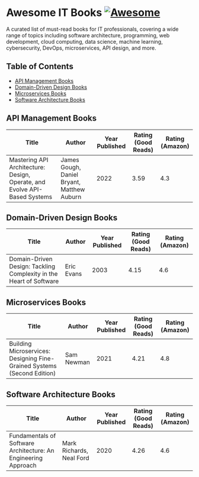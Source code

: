 # Awesome IT Books [![Awesome](https://awesome.re/badge.svg)](https://awesome.re)
A curated list of must-read books for IT professionals, covering a wide range of topics including software architecture, programming, web development, cloud computing, data science, machine learning, cybersecurity, DevOps, microservices, API design, and more.

## Table of Contents
  - [API Management Books](#api-management-books)
  - [Domain-Driven Design Books](#domain-driven-design-books)  
  - [Microservices Books](#microservices-books)
  - [Software Architecture Books](#software-architecture-books)

## API Management Books

| Title                                                                   | Author     | Year Published | Rating (Good Reads) | Rating (Amazon) |
| ----------------------------------------------------------------------- | -----------| -------------- | ------------------- | --------------- |
| Mastering API Architecture: Design, Operate, and Evolve API-Based Systems | James Gough, Daniel Bryant, Matthew Auburn | 2022 | 3.59 | 4.3 |


## Domain-Driven Design Books

| Title                                                                   | Author     | Year Published | Rating (Good Reads) | Rating (Amazon) |
| ----------------------------------------------------------------------- | -----------| -------------- | ------------------- | --------------- |
| Domain-Driven Design: Tackling Complexity in the Heart of Software | Eric Evans | 2003 | 4.15 | 4.6 |


## Microservices Books

| Title                                                                   | Author     | Year Published | Rating (Good Reads) | Rating (Amazon) |
| ----------------------------------------------------------------------- | -----------| -------------- | ------------------- | --------------- |
| Building Microservices: Designing Fine-Grained Systems (Second Edition) | Sam Newman | 2021           | 4.21                | 4.8             |


## Software Architecture Books

| Title                                                                   | Author     | Year Published | Rating (Good Reads) | Rating (Amazon) |
| ----------------------------------------------------------------------- | -----------| -------------- | ------------------- | --------------- |
| Fundamentals of Software Architecture: An Engineering Approach | Mark Richards, Neal Ford | 2020           | 4.26                | 4.6             |

